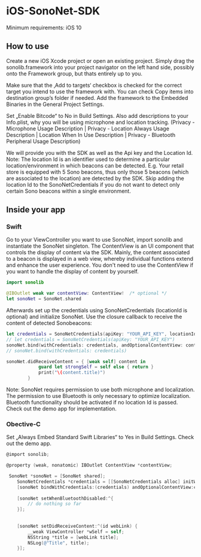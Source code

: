 # iOS-SonoNet-SDK

Minimum requirements: iOS 10

## How to use

Create a new iOS Xcode project or open an existing project. Simply drag the sonolib.framework into your project navigator on the left hand side, possibly onto the Framework group, but thats entirely up to you.

Make sure that the ‚Add to targets‘ checkbox is checked for the correct target you intend to use the framework with. You can check Copy items into destination group’s folder if needed.
Add the framework to the Embedded Binaries in the General Project Settings.

Set „Enable Bitcode“ to No in Build Settings.
Also add descriptions to your Info.plist, why you will be using microphone and location tracking.
(Privacy - Microphone Usage Description | Privacy - Location Always Usage Description | Location When In Use Description | Privacy - Bluetooth Peripheral Usage Description)

We will provide you with the SDK as well as the Api key and the Location Id. Note: The location Id is an identifier used to determine a particular location/environment in which beacons can be detected. E.g. Your retail store is equipped with 5 Sono beacons, thus only those 5 beacons (which are associated to the location) are detected by the SDK. Skip adding the location Id to the SonoNetCredentials if you do not want to detect only certain Sono beacons within a single environment.

## Inside your app

### Swift

Go to your ViewController you want to use SonoNet, import sonolib and instantiate the SonoNet singleton.
The ContentView is an UI component that controls the display of content via the SDK. Mainly, the content associated to a beacon is displayed in a web view, whereby individual functions extend and enhance the user experience. You don't need to use the ContentView if you want to handle the display of content by yourself.

```swift
import sonolib

@IBOutlet weak var contentView: ContentView!  /* optional */
let sonoNet = SonoNet.shared
```

Afterwards set up the credentials using SonoNetCredentials (locationId is optional) and initialize SonoNet. Use the closure callback to receive the content of detected Sonobeacons:

```swift
let credentials = SonoNetCredentials(apiKey: "YOUR_API_KEY", locationId: "LOCATION_ID") /* REPLACE WITH YOUR CREDENTIALS */
// let credentials = SonoNetCredentials(apiKey: "YOUR_API_KEY")
sonoNet.bind(withCredentials: credentials, andOptionalContentView: contentView) /* optional */
// sonoNet.bind(withCredentials: credentials)

sonoNet.didReceiveContent = { [weak self] content in
            guard let strongSelf = self else { return }
            print("\(content.title)")
        }
```

Note: SonoNet requires permission to use both microphone and localization. The permission to use Bluetooth is only necessary to optimize localization. Bluetooth functionality should be activated if no location Id is passed. Check out the demo app for implementation.

### Obective-C

Set „Always Embed Standard Swift Libraries“ to Yes in Build Settings. Check out the demo app.

```objective-C
@import sonolib;

@property (weak, nonatomic) IBOutlet ContentView *contentView;

 SonoNet *sonoNet = [SonoNet shared];
    SonoNetCredentials *credentials = [[SonoNetCredentials alloc] initWithApiKey:@"YOUR_API_KEY" locationId:@"LOCATION_ID"];
    [sonoNet bindWithCredentials:(credentials) andOptionalContentView:contentView];
    
    [sonoNet setWhenBluetoothDisabled:^{
        // do nothing so far
    }];
    
    
    [sonoNet setDidReceiveContent:^(id webLink) {
        __weak ViewController *wSelf = self;
        NSString *title = [webLink title];
        NSLog(@"Title", title);
    }];
```
